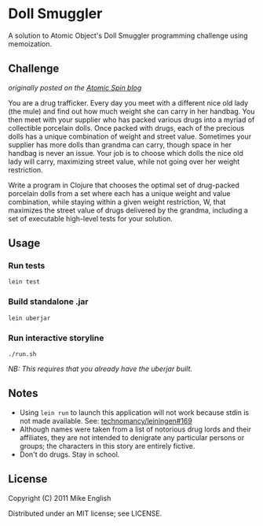 # Doll Smuggler

A solution to Atomic Object's Doll Smuggler programming challenge using memoization.

## Challenge
_originally posted on the [Atomic Spin blog](http://spin.atomicobject.com/2011/05/31/use-clojure-to-move-drugs-a-programming-challenge/ "Use Clojure to Move Drugs – A Programming Challenge")_

You are a drug trafficker. Every day you meet with a different nice old lady (the mule) and find out how much weight she can carry in her handbag. You then meet with your supplier who has packed various drugs into a myriad of collectible porcelain dolls. Once packed with drugs, each of the precious dolls has a unique combination of weight and street value. Sometimes your supplier has more dolls than grandma can carry, though space in her handbag is never an issue. Your job is to choose which dolls the nice old lady will carry, maximizing street value, while not going over her weight restriction.

Write a program in Clojure that chooses the optimal set of drug-packed porcelain dolls from a set where each has a unique weight and value combination, while staying within a given weight restriction, W, that maximizes the street value of drugs delivered by the grandma, including a set of executable high-level tests for your solution.

## Usage

### Run tests

`lein test`

### Build standalone .jar

`lein uberjar`

### Run interactive storyline

`./run.sh`

_NB: This requires that you already have the uberjar built._

## Notes

- Using `lein run` to launch this application will not work because stdin is not made available. See: [technomancy/leiningen#169](https://github.com/technomancy/leiningen/issues/169 "Programs started with `lein run' have no stdin")
- Although names were taken from a list of notorious drug lords and their affiliates, they are not intended to denigrate any particular persons or groups; the characters in this story are entirely fictive.
- Don't do drugs. Stay in school.


## License

Copyright (C) 2011 Mike English

Distributed under an MIT license; see LICENSE.
